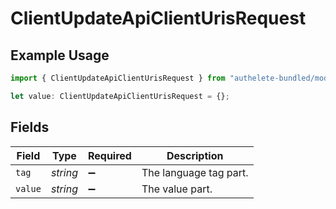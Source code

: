 # ClientUpdateApiClientUrisRequest

## Example Usage

```typescript
import { ClientUpdateApiClientUrisRequest } from "authelete-bundled/models/operations";

let value: ClientUpdateApiClientUrisRequest = {};
```

## Fields

| Field                  | Type                   | Required               | Description            |
| ---------------------- | ---------------------- | ---------------------- | ---------------------- |
| `tag`                  | *string*               | :heavy_minus_sign:     | The language tag part. |
| `value`                | *string*               | :heavy_minus_sign:     | The value part.        |